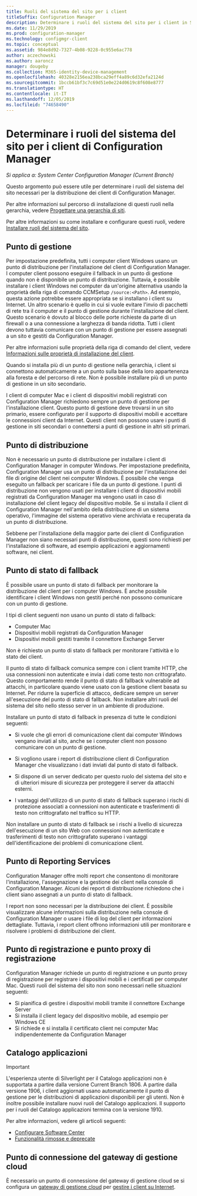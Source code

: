```yaml
---
title: Ruoli del sistema del sito per i client
titleSuffix: Configuration Manager
description: Determinare i ruoli del sistema del sito per i client in System Center Configuration Manager.
ms.date: 11/29/2019
ms.prod: configuration-manager
ms.technology: configmgr-client
ms.topic: conceptual
ms.assetid: 984e8d92-7327-4b08-9228-0c955e6ac778
author: aczechowski
ms.author: aaroncz
manager: dougeby
ms.collection: M365-identity-device-management
ms.openlocfilehash: 40328e2156ea238bca29eff4a89c6d32efa2124d
ms.sourcegitcommit: 1bccb61bf3c7c69d51e0e224d0619c8f608e8777
ms.translationtype: HT
ms.contentlocale: it-IT
ms.lasthandoff: 12/05/2019
ms.locfileid: "74658490"
---
```

# <a name="determine-the-site-system-roles-for-configuration-manager-clients"></a>Determinare i ruoli del sistema del sito per i client di Configuration Manager

*Si applica a: System Center Configuration Manager (Current Branch)*

Questo argomento può essere utile per determinare i ruoli del sistema del sito necessari per la distribuzione dei client di Configuration Manager.

Per altre informazioni sul percorso di installazione di questi ruoli nella gerarchia, vedere [Progettare una gerarchia di siti](/sccm/core/plan-design/hierarchy/design-a-hierarchy-of-sites).  

Per altre informazioni su come installare e configurare questi ruoli, vedere [Installare ruoli del sistema del sito](/sccm/core/servers/deploy/configure/install-site-system-roles).  

## <a name="management-point"></a>Punto di gestione

Per impostazione predefinita, tutti i computer client Windows usano un punto di distribuzione per l'installazione del client di Configuration Manager. I computer client possono eseguire il fallback in un punto di gestione quando non è disponibile un punto di distribuzione. Tuttavia, è possibile installare i client Windows nei computer da un'origine alternativa usando la proprietà della riga di comando CCMSetup `/source:<Path>`. Ad esempio, questa azione potrebbe essere appropriata se si installano i client su Internet. Un altro scenario è quello in cui si vuole evitare l'invio di pacchetti di rete tra il computer e il punto di gestione durante l'installazione del client. Questo scenario è dovuto al blocco delle porte richieste da parte di un firewall o a una connessione a larghezza di banda ridotta. Tutti i client devono tuttavia comunicare con un punto di gestione per essere assegnati a un sito e gestiti da Configuration Manager.  

Per altre informazioni sulle proprietà della riga di comando del client, vedere [Informazioni sulle proprietà di installazione del client](/sccm/core/clients/deploy/about-client-installation-properties).  

Quando si installa più di un punto di gestione nella gerarchia, i client si connettono automaticamente a un punto sulla base della loro appartenenza alla foresta e del percorso di rete. Non è possibile installare più di un punto di gestione in un sito secondario.  

I client di computer Mac e i client di dispositivi mobili registrati con Configuration Manager richiedono sempre un punto di gestione per l'installazione client. Questo punto di gestione deve trovarsi in un sito primario, essere configurato per il supporto di dispositivi mobili e accettare le connessioni client da Internet. Questi client non possono usare i punti di gestione in siti secondari o connettersi a punti di gestione in altri siti primari.  

## <a name="distribution-point"></a>Punto di distribuzione

Non è necessario un punto di distribuzione per installare i client di Configuration Manager in computer Windows. Per impostazione predefinita, Configuration Manager usa un punto di distribuzione per l'installazione dei file di origine del client nei computer Windows. È possibile che venga eseguito un fallback per scaricare i file da un punto di gestione. I punti di distribuzione non vengono usati per installare i client di dispositivi mobili registrati da Configuration Manager ma vengono usati in caso di installazione del client legacy del dispositivo mobile. Se si installa il client di Configuration Manager nell'ambito della distribuzione di un sistema operativo, l'immagine del sistema operativo viene archiviata e recuperata da un punto di distribuzione.

Sebbene per l'installazione della maggior parte dei client di Configuration Manager non siano necessari punti di distribuzione, questi sono richiesti per l'installazione di software, ad esempio applicazioni e aggiornamenti software, nei client.  

## <a name="fallback-status-point"></a>Punto di stato di fallback

È possibile usare un punto di stato di fallback per monitorare la distribuzione del client per i computer Windows. È anche possibile identificare i client Windows non gestiti perché non possono comunicare con un punto di gestione.

I tipi di client seguenti non usano un punto di stato di fallback:

- Computer Mac
- Dispositivi mobili registrati da Configuration Manager
- Dispositivi mobili gestiti tramite il connettore Exchange Server

Non è richiesto un punto di stato di fallback per monitorare l'attività e lo stato dei client.  

Il punto di stato di fallback comunica sempre con i client tramite HTTP, che usa connessioni non autenticate e invia i dati come testo non crittografato. Questo comportamento rende il punto di stato di fallback vulnerabile ad attacchi, in particolare quando viene usato con la gestione client basata su Internet. Per ridurre la superficie di attacco, dedicare sempre un server all'esecuzione del punto di stato di fallback. Non installare altri ruoli del sistema del sito nello stesso server in un ambiente di produzione.  

Installare un punto di stato di fallback in presenza di tutte le condizioni seguenti:  

- Si vuole che gli errori di comunicazione client dai computer Windows vengano inviati al sito, anche se i computer client non possono comunicare con un punto di gestione.  

- Si vogliono usare i report di distribuzione client di Configuration Manager che visualizzano i dati inviati dal punto di stato di fallback.  

- Si dispone di un server dedicato per questo ruolo del sistema del sito e di ulteriori misure di sicurezza per proteggere il server da attacchi esterni.  

- I vantaggi dell'utilizzo di un punto di stato di fallback superano i rischi di protezione associati a connessioni non autenticate e trasferimenti di testo non crittografato nel traffico su HTTP.  

Non installare un punto di stato di fallback se i rischi a livello di sicurezza dell'esecuzione di un sito Web con connessioni non autenticate e trasferimenti di testo non crittografato superano i vantaggi dell'identificazione dei problemi di comunicazione client.  

## <a name="reporting-services-point"></a>Punto di Reporting Services

Configuration Manager offre molti report che consentono di monitorare l'installazione, l'assegnazione e la gestione dei client nella console di Configuration Manager. Alcuni dei report di distribuzione richiedono che i client siano assegnati a un punto di stato di fallback.  

I report non sono necessari per la distribuzione dei client. È possibile visualizzare alcune informazioni sulla distribuzione nella console di Configuration Manager o usare i file di log del client per informazioni dettagliate. Tuttavia, i report client offrono informazioni utili per monitorare e risolvere i problemi di distribuzione dei client.  

## <a name="enrollment-point-and-enrollment-proxy-point"></a>Punto di registrazione e punto proxy di registrazione

Configuration Manager richiede un punto di registrazione e un punto proxy di registrazione per registrare i dispositivi mobili e i certificati per computer Mac. Questi ruoli del sistema del sito non sono necessari nelle situazioni seguenti:

- Si pianifica di gestire i dispositivi mobili tramite il connettore Exchange Server
- Si installa il client legacy del dispositivo mobile, ad esempio per Windows CE
- Si richiede e si installa il certificato client nei computer Mac indipendentemente da Configuration Manager

## <a name="application-catalog"></a>Catalogo applicazioni

> [!Important]  
> L'esperienza utente di Silverlight per il Catalogo applicazioni non è supportata a partire dalla versione Current Branch 1806. A partire dalla versione 1906, i client aggiornati usano automaticamente il punto di gestione per le distribuzioni di applicazioni disponibili per gli utenti. Non è inoltre possibile installare nuovi ruoli del Catalogo applicazioni. Il supporto per i ruoli del Catalogo applicazioni termina con la versione 1910.  
>
> Per altre informazioni, vedere gli articoli seguenti:
>
> - [Configurare Software Center](/sccm/apps/plan-design/plan-for-software-center#bkmk_userex)
> - [Funzionalità rimosse e deprecate](/sccm/core/plan-design/changes/deprecated/removed-and-deprecated-cmfeatures)  

## <a name="cloud-management-gateway-connector-point"></a>Punto di connessione del gateway di gestione cloud

È necessario un punto di connessione del gateway di gestione cloud se si configura un [gateway di gestione cloud](/sccm/core/clients/manage/setup-cloud-management-gateway) per [gestire i client su Internet](/sccm/core/clients/manage/manage-clients-internet).
